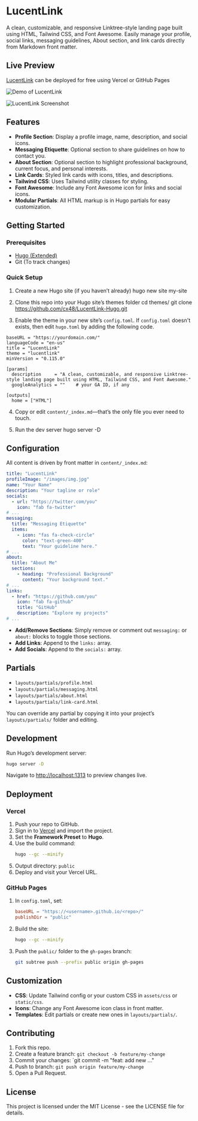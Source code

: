 # LucentLink

A clean, customizable, and responsive Linktree-style landing page built using HTML, Tailwind CSS, and Font Awesome. Easily manage your profile, social links, messaging guidelines, About section, and link cards directly from Markdown front matter.

## Live Preview

[LucentLink](https://cx48.github.io/LucentLink-Hugo") can be deployed for free using Vercel or GitHub Pages

![Demo of LucentLink](static/images/demo.gif)

![LucentLink Screenshot](screenshot.png)

## Features

- **Profile Section**: Display a profile image, name, description, and social icons.
- **Messaging Etiquette**: Optional section to share guidelines on how to contact you.
- **About Section**: Optional section to highlight professional background, current focus, and personal interests.
- **Link Cards**: Styled link cards with icons, titles, and descriptions.
- **Tailwind CSS**: Uses Tailwind utility classes for styling.
- **Font Awesome**: Include any Font Awesome icon for links and social icons.
- **Modular Partials**: All HTML markup is in Hugo partials for easy customization.

## Getting Started

### Prerequisites

- [Hugo (Extended)](https://gohugo.io/getting-started/installation/)
- Git (To track changes)

### Quick Setup

1. Create a new Hugo site (if you haven’t already)
hugo new site my-site

2. Clone this repo into your Hugo site’s themes folder
cd themes/
git clone https://github.com/cx48/LucentLink-Hugo.git

3. Enable the theme in your new site’s `config.toml`. If `config.toml` doesn't exists, then edit `hugo.toml` by adding the following code.

```
baseURL = "https://yourdomain.com/"
languageCode = "en-us"
title = "LucentLink"
theme = "lucentlink"
minVersion = "0.115.0"

[params]
  description     = "A clean, customizable, and responsive Linktree-style landing page built using HTML, Tailwind CSS, and Font Awesome."
  googleAnalytics = ""    # your GA ID, if any

[outputs]
  home = ["HTML"]
```

4. Copy or edit `content/_index.md`—that’s the only file you ever need to touch.

5. Run the dev server
hugo server -D

## Configuration

All content is driven by front matter in `content/_index.md`:

```yaml
title: "LucentLink"
profileImage: "/images/img.jpg"
name: "Your Name"
description: "Your tagline or role"
socials:
  - url: "https://twitter.com/you"
    icon: "fab fa-twitter"
# ...
messaging:
  title: "Messaging Etiquette"
  items:
    - icon: "fas fa-check-circle"
      color: "text-green-400"
      text: "Your guideline here."
# ...
about:
  title: "About Me"
  sections:
    - heading: "Professional Background"
      content: "Your background text."
# ...
links:
  - href: "https://github.com/you"
    icon: "fab fa-github"
    title: "GitHub"
    description: "Explore my projects"
# ...
```

- **Add/Remove Sections**: Simply remove or comment out `messaging:` or `about:` blocks to toggle those sections.
- **Add Links**: Append to the `links:` array.
- **Add Socials**: Append to the `socials:` array.

## Partials

- `layouts/partials/profile.html`
- `layouts/partials/messaging.html`
- `layouts/partials/about.html`
- `layouts/partials/link-card.html`

You can override any partial by copying it into your project’s `layouts/partials/` folder and editing.

## Development

Run Hugo’s development server:

```bash
hugo server -D
```

Navigate to [http://localhost:1313](http://localhost:1313) to preview changes live.

## Deployment

### Vercel

1. Push your repo to GitHub.
2. Sign in to [Vercel](https://vercel.com/) and import the project.
3. Set the **Framework Preset** to **Hugo**.
4. Use the build command:
   ```bash
   hugo --gc --minify
   ```
5. Output directory: `public`
6. Deploy and visit your Vercel URL.

### GitHub Pages

1. In `config.toml`, set:
   ```toml
   baseURL = "https://<username>.github.io/<repo>/"
   publishDir = "public"
   ```
2. Build the site:
   ```bash
   hugo --gc --minify
   ```
3. Push the `public/` folder to the `gh-pages` branch:
   ```bash
   git subtree push --prefix public origin gh-pages
   ```

## Customization

- **CSS**: Update Tailwind config or your custom CSS in `assets/css` or `static/css`.
- **Icons**: Change any Font Awesome icon class in front matter.
- **Templates**: Edit partials or create new ones in `layouts/partials/`.

## Contributing

1. Fork this repo.
2. Create a feature branch: `git checkout -b feature/my-change`
3. Commit your changes: `git commit -m "feat: add new ..."
4. Push to branch: `git push origin feature/my-change`
5. Open a Pull Request.

## License

This project is licensed under the MIT License - see the LICENSE file for details.